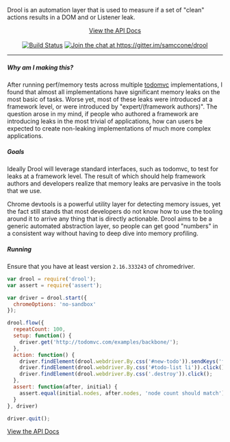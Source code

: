 Drool is an automation layer that is used to measure if a set of "clean" actions results in a DOM and or Listener leak.

<p align="center">
  <a href="docs/api.md"> View the API Docs </a> </br> </br>
  <a href="https://travis-ci.org/samccone/drool"> <img src="https://travis-ci.org/samccone/drool.svg?branch=master" alt="Build Status"/></a>
  <a href="https://gitter.im/samccone/drool?utm_source=badge&utm_medium=badge&utm_campaign=pr-badge&utm_content=badge"> <img src="https://badges.gitter.im/Join%20Chat.svg" alt="Join the chat at https://gitter.im/samccone/drool"/></a>
</p>

--------------

##### Why am I making this?

After running perf/memory tests across multiple [todomvc](https://github.com/tastejs/todomvc) implementations, I found that almost all implementations have significant memory leaks on the most basic of tasks. Worse yet, most of these leaks were introduced at a framework level, or were introduced by "expert/(framework authors)". The question arose in my mind, if people who authored a framework are introducing leaks in the most trivial of applications, how can users be expected to create non-leaking implementations of much more complex applications.

##### Goals

Ideally Drool will leverage standard interfaces, such as todomvc, to test for leaks at a framework level. The result of which should help framework authors and developers realize that memory leaks are pervasive in the tools that we use.

Chrome devtools is a powerful utility layer for detecting memory issues, yet the fact still stands that most developers do not know how to use the tooling around it to arrive any thing that is directly actionable. Drool aims to be a generic automated abstraction layer, so people can get good "numbers" in a consistent way without having to deep dive into memory profiling.

##### Running

Ensure that you have at least version `2.16.333243` of chromedriver.

```js
var drool = require('drool');
var assert = require('assert');

var driver = drool.start({
  chromeOptions: 'no-sandbox'
});

drool.flow({
  repeatCount: 100,
  setup: function() {
    driver.get('http://todomvc.com/examples/backbone/');
  },
  action: function() {
    driver.findElement(drool.webdriver.By.css('#new-todo')).sendKeys('find magical goats', drool.webdriver.Key.ENTER);
    driver.findElement(drool.webdriver.By.css('#todo-list li')).click();
    driver.findElement(drool.webdriver.By.css('.destroy')).click();
  },
  assert: function(after, initial) {
    assert.equal(initial.nodes, after.nodes, 'node count should match');
  }
}, driver)

driver.quit();
```

[View the API Docs](docs/api.md)
